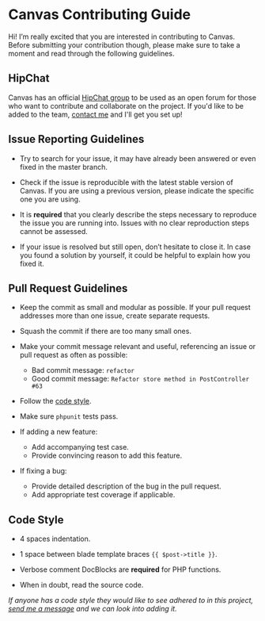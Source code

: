 # Canvas Contributing Guide

Hi! I’m really excited that you are interested in contributing to Canvas. Before submitting your contribution though, please make sure to take a moment and read through the following guidelines.

## HipChat

Canvas has an official [HipChat group](https://canvas-blog.hipchat.com/home) to be used as an open forum for those who want to contribute and collaborate on the project. If you'd like to be added to the team, [contact me](mailto:austin.todd.j@gmail.com) and I'll get you set up! 

## Issue Reporting Guidelines

- Try to search for your issue, it may have already been answered or even fixed in the master branch.

- Check if the issue is reproducible with the latest stable version of Canvas. If you are using a previous version, please indicate the specific one you are using.

- It is **required** that you clearly describe the steps necessary to reproduce the issue you are running into. Issues with no clear reproduction steps cannot be assessed.

- If your issue is resolved but still open, don’t hesitate to close it. In case you found a solution by yourself, it could be helpful to explain how you fixed it.

## Pull Request Guidelines

- Keep the commit as small and modular as possible. If your pull request addresses more than one issue, create separate requests.

- Squash the commit if there are too many small ones.

- Make your commit message relevant and useful, referencing an issue or pull request as often as possible:
    - Bad commit message: `refactor`
    - Good commit message: `Refactor store method in PostController #63`

- Follow the [code style](#code-style).

- Make sure `phpunit` tests pass.

- If adding a new feature:
    - Add accompanying test case.
    - Provide convincing reason to add this feature.

- If fixing a bug:
    - Provide detailed description of the bug in the pull request.
    - Add appropriate test coverage if applicable.

## Code Style

- 4 spaces indentation.

- 1 space between blade template braces `{{ $post->title }}`.

- Verbose comment DocBlocks are **required** for PHP functions.

- When in doubt, read the source code.

*If anyone has a code style they would like to see adhered to in this project, [send me a message](mailto:austin.todd.j@gmail.com) and we can look into adding it.*
